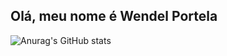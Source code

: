 ## Olá, meu nome é Wendel Portela

![Anurag's GitHub stats](https://github-readme-stats.vercel.app/api?username=anuraghazra&show_icons=true&theme=radical)

